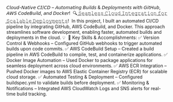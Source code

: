 𝘊𝘭𝘰𝘶𝘥-𝘕𝘢𝘵𝘪𝘷𝘦 𝘊𝘐/𝘊𝘋 – 𝘈𝘶𝘵𝘰𝘮𝘢𝘵𝘪𝘯𝘨 𝘉𝘶𝘪𝘭𝘥𝘴 & 𝘋𝘦𝘱𝘭𝘰𝘺𝘮𝘦𝘯𝘵𝘴 𝘸𝘪𝘵𝘩 𝘎𝘪𝘵𝘏𝘶𝘣, 𝘈𝘞𝘚 𝘊𝘰𝘥𝘦𝘉𝘶𝘪𝘭𝘥, 𝘢𝘯𝘥 𝘋𝘰𝘤𝘬𝘦𝘳!⁣⁣
⁣
🔍 ̲𝚂̲̲𝚎̲̲𝚊̲̲𝚖̲̲𝚕̲̲𝚎̲̲𝚜̲̲𝚜̲ ̲𝙲̲̲𝚕̲̲𝚘̲̲𝚞̲̲𝚍̲ ̲𝙸̲̲𝚗̲̲𝚝̲̲𝚎̲̲𝚐̲̲𝚛̲̲𝚊̲̲𝚝̲̲𝚒̲̲𝚘̲̲𝚗̲ ̲𝚏̲̲𝚘̲̲𝚛̲ ̲𝚂̲̲𝚌̲̲𝚊̲̲𝚕̲̲𝚊̲̲𝚋̲̲𝚕̲̲𝚎̲ ̲𝙳̲̲𝚎̲̲𝚙̲̲𝚕̲̲𝚘̲̲𝚢̲̲𝚖̲̲𝚎̲̲𝚗̲̲𝚝̲̲𝚜̲!⁣⁣
⁣⁣
In this project, I built an automated CI/CD pipeline by integrating GitHub, AWS CodeBuild, and Docker. This approach streamlines software development, enabling faster, automated builds and deployments in the cloud. 💡⁣⁣
⁣⁣
🔹 Key Skills & Accomplishments:⁣⁣
✅ Version Control & Webhooks – Configured GitHub webhooks to trigger automated builds upon code commits.⁣⁣
✅ AWS CodeBuild Setup – Created a build pipeline in AWS CodeBuild to compile, test, and containerize applications.⁣⁣
✅ Docker Image Automation – Used Docker to package applications for seamless deployment across cloud environments.⁣⁣
✅ AWS ECR Integration – Pushed Docker images to AWS Elastic Container Registry (ECR) for scalable cloud storage.⁣⁣
✅ Automated Testing & Deployment – Configured buildspec.yml to validate builds before deployment.⁣⁣
✅ Monitoring & Notifications – Integrated AWS CloudWatch Logs and SNS alerts for real-time build tracking.⁣⁣
